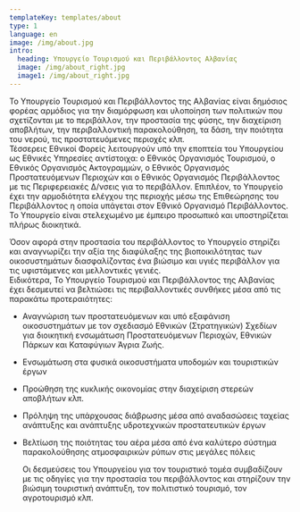 ```yaml
---
templateKey: templates/about
type: 1
language: en
image: /img/about.jpg
intro:
  heading: Υπουργείο Τουρισμού και Περιβάλλοντος Αλβανίας
  image: /img/about_right.jpg
  image1: /img/about_right.jpg
---
```

Το Υπουργείο Τουρισμού και Περιβάλλοντος της Αλβανίας είναι δημόσιος φορέας αρμόδιος για την διαμόρφωση και υλοποίηση των πολιτικών που σχετίζονται με το περιβάλλον, την προστασία της φύσης, την διαχείριση αποβλήτων, την περιβαλλοντική παρακολούθηση, τα δάση, την ποιότητα του νερού, τις προστατευόμενες περιοχές κλπ.\
Τέσσερεις Εθνικοί Φορείς λειτουργούν υπό την εποπτεία του Υπουργείου ως Εθνικές Υπηρεσίες αντίστοιχα: ο Εθνικός Οργανισμός Τουρισμού, ο Εθνικός Οργανισμός Ακτογραμμών, ο Εθνικός Οργανισμός Προστατευόμενων Περιοχών και ο Εθνικός Οργανισμός Περιβάλλοντος με τις Περιφερειακές Δ/νσεις για το περιβάλλον. Επιπλέον, το Υπουργείο έχει την αρμοδιότητα ελέγχου της περιοχής μέσω της Επιθεώρησης του Περιβάλλοντος η οποία υπάγεται στον Εθνικό Οργανισμό Περιβάλλοντος. Το Υπουργείο είναι στελεχωμένο με έμπειρο προσωπικό και υποστηρίζεται πλήρως διοικητικά.

Όσον αφορά στην προστασία του περιβάλλοντος το Υπουργείο στηρίζει και αναγνωρίζει την αξία της διαφύλαξης της βιοποικιλότητας των οικοσυστημάτων διασφαλίζοντας ένα βιώσιμο και υγιές περιβάλλον για τις υφιστάμενες και μελλοντικές γενιές.\
Ειδικότερα, Το Υπουργείο Τουρισμού και Περιβάλλοντος της Αλβανίας έχει δεσμευτεί να βελτιώσει τις περιβαλλοντικές συνθήκες μέσα από τις παρακάτω προτεραιότητες:

* Αναγνώριση των προστατευόμενων και υπό εξαφάνιση οικοσυστημάτων με τον σχεδιασμό Εθνικών (Στρατηγικών) Σχεδίων για διοικητική ενσωμάτωση Προστατευόμενων Περιοχών, Εθνικών Πάρκων και Καταφύγιων Άγρια Ζωής.
* Ενσωμάτωση στα φυσικά οικοσυστήματα υποδομών και τουριστικών έργων
* Προώθηση της κυκλικής οικονομίας στην διαχείριση στερεών αποβλήτων κλπ.
* Πρόληψη της υπάρχουσας διάβρωσης μέσα από αναδασώσεις ταχείας ανάπτυξης και ανάπτυξης υδροτεχνικών προστατευτικών έργων
* Βελτίωση της ποιότητας του αέρα μέσα από ένα καλύτερο σύστημα παρακολούθησης ατμοσφαιρικών ρύπων στις μεγάλες πόλεις

  Οι δεσμεύσεις του Υπουργείου για τον τουριστικό τομέα συμβαδίζουν με τις οδηγίες για την προστασία του περιβάλλοντος και στηρίζουν την βιώσιμη τουριστική ανάπτυξη, τον πολιτιστικό τουρισμό, τον αγροτουρισμό κλπ.